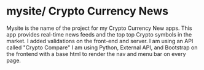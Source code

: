 # mysite/ Crypto Currency News
Mysite is the name of the project for my Crypto Currency New apps.
This app provides real-time news feeds and the top top Crypto symbols in the market.
I added validations on the front-end and server. 
I am using an API called "Crypto Compare"
I am using Python, External API, and Bootstrap on the frontend with a base html to render the nav and menu bar on every page.
